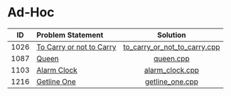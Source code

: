 # Ad-Hoc

|  ID  |      Problem Statement       |             Solution             |
|:----:|:-----------------------------|:--------------------------------:|
| 1026 | [To Carry or not to Carry][] | [to_carry_or_not_to_carry.cpp][] |
| 1087 | [Queen][]                    | [queen.cpp][]                    |
| 1103 | [Alarm Clock][]              | [alarm_clock.cpp][]              |
| 1216 | [Getline One][]              | [getline_one.cpp][]              |

[To Carry or not to Carry]: https://www.urionlinejudge.com.br/judge/en/problems/view/1026
[Queen]:                    https://www.urionlinejudge.com.br/judge/en/problems/view/1087
[Alarm Clock]:              https://www.urionlinejudge.com.br/judge/en/problems/view/1103
[Getline One]:              https://www.urionlinejudge.com.br/judge/en/problems/view/1216

[to_carry_or_not_to_carry.cpp]: to_carry_or_not_to_carry.cpp
[queen.cpp]:                    tda_rational.cpp
[alarm_clock.cpp]:              alarm_clock.cpp
[getline_one.cpp]:              getline_one.cpp

